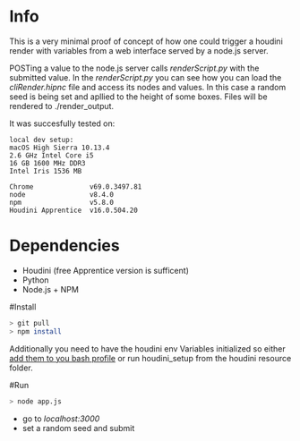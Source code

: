 # Info

This is a very minimal proof of concept of how one could trigger a houdini render with variables from a web interface served by a node.js server.

POSTing a value to the node.js server calls _renderScript.py_ with the submitted value. In the _renderScript.py_ you can see how you can load the _cliRender.hipnc_ file and access its nodes and values. In this case a random seed is being set and apllied to the height of some boxes. Files will be rendered to ./render_output.

It was succesfully tested on:

```
local dev setup:
macOS High Sierra 10.13.4
2.6 GHz Intel Core i5
16 GB 1600 MHz DDR3
Intel Iris 1536 MB

Chrome          	v69.0.3497.81
node            	v8.4.0
npm             	v5.8.0
Houdini Apprentice 	v16.0.504.20
```



# Dependencies

- Houdini (free Apprentice version is sufficent)
- Python
- Node.js + NPM



#Install

```bash
> git pull
> npm install
```

Additionally you need to have the houdini env Variables initialized so either [add them to you bash profile](https://houdinitricks.com/quicktip-os-x-environment-setup-for-houdini-2/) or run houdini_setup from the houdini resource folder.



#Run

```bash
> node app.js
```

- go to _localhost:3000_ 
- set a random seed and submit

